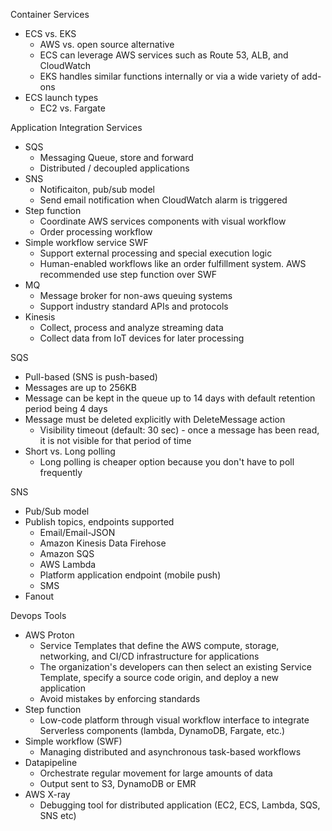Container Services
- ECS vs. EKS 
	- AWS vs. open source alternative 
	- ECS can leverage AWS services such as Route 53, ALB, and CloudWatch 
	- EKS handles similar functions internally or via a wide variety of add-ons
- ECS launch types 
	- EC2 vs. Fargate 

Application Integration Services
- SQS
	- Messaging Queue, store and forward
	- Distributed / decoupled applications 
- SNS 
	- Notificaiton, pub/sub model 
	- Send email notification when CloudWatch alarm is triggered 
- Step function
	- Coordinate AWS services components with visual workflow 
	- Order processing workflow 
- Simple workflow service SWF
	- Support external processing and special execution logic 
	- Human-enabled workflows like an order fulfillment system. AWS recommended use step function over SWF
- MQ 
	- Message broker for non-aws queuing systems 
	- Support industry standard APIs and protocols 
- Kinesis 
	- Collect, process and analyze streaming data 
	- Collect data from IoT devices for later processing 

SQS 
- Pull-based (SNS is push-based)
- Messages are up to 256KB
- Message can be kept in the queue up to 14 days with default retention period being 4 days 
- Message must be deleted explicitly with DeleteMessage action 
	- Visibility timeout (default: 30 sec) - once a message has been read, it is not visible for that period of time 
- Short vs. Long polling
	- Long polling is cheaper option because you don't have to poll frequently 

SNS 
- Pub/Sub model 
- Publish topics, endpoints supported 
	- Email/Email-JSON
	- Amazon Kinesis Data Firehose
	- Amazon SQS 
	- AWS Lambda 
	- Platform application endpoint (mobile push) 
	- SMS
- Fanout 

Devops Tools
- AWS Proton 
	- Service Templates that define the AWS compute, storage, networking, and CI/CD infrastructure for applications
	- The organization's developers can then select an existing Service Template, specify a source code origin, and deploy a new application
	- Avoid mistakes by enforcing standards 
- Step function 
	- Low-code platform through visual workflow interface to integrate Serverless components (lambda, DynamoDB, Fargate, etc.)
- Simple workflow (SWF)
	- Managing distributed and asynchronous task-based workflows 
- Datapipeline
	- Orchestrate regular movement for large amounts of data 
	- Output sent to S3, DynamoDB or EMR 
- AWS X-ray
	- Debugging tool for distributed application (EC2, ECS, Lambda, SQS, SNS etc)

